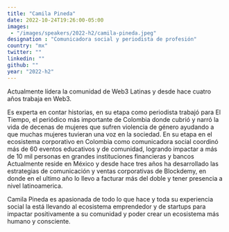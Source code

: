```yaml
---
title: "Camila Pineda"
date: 2022-10-24T19:26:00-05:00
images: 
 - "/images/speakers/2022-h2/camila-pineda.jpeg"
designation : "Comunicadora social y periodista de profesión"
country: "mx"
twitter: ""
linkedin: ""
github: ""
year: "2022-h2"
---
```


Actualmente lídera la comunidad de Web3 Latinas y desde hace cuatro años trabaja en Web3. 

Es experta en contar historias, en su etapa como periodista trabajó para El Tiempo, el periódico más importante de Colombia donde cubrió y narró la vida de decenas de mujeres que sufren violencia de género ayudando a que muchas mujeres tuvieran una voz en la sociedad. En su etapa en el ecosistema corporativo en Colombia como comunicadora social  coordinó más de 60 eventos educativos y de comunidad,  logrando impactar a más de 10 mil personas en grandes instituciones financieras y bancos
Actualmente reside en México y desde hace tres años ha desarrollado las estrategias de comunicación y ventas corporativas de Blockdemy, en donde en el ultimo año lo llevo a facturar más del doble y tener presencia a nivel latinoamerica.

Camila Pineda es apasionada de todo lo que hace y toda su experiencia social la está llevando al ecosistema emprendedor y de startups para impactar positivamente a su comunidad y poder crear un ecosistema más humano y consciente.